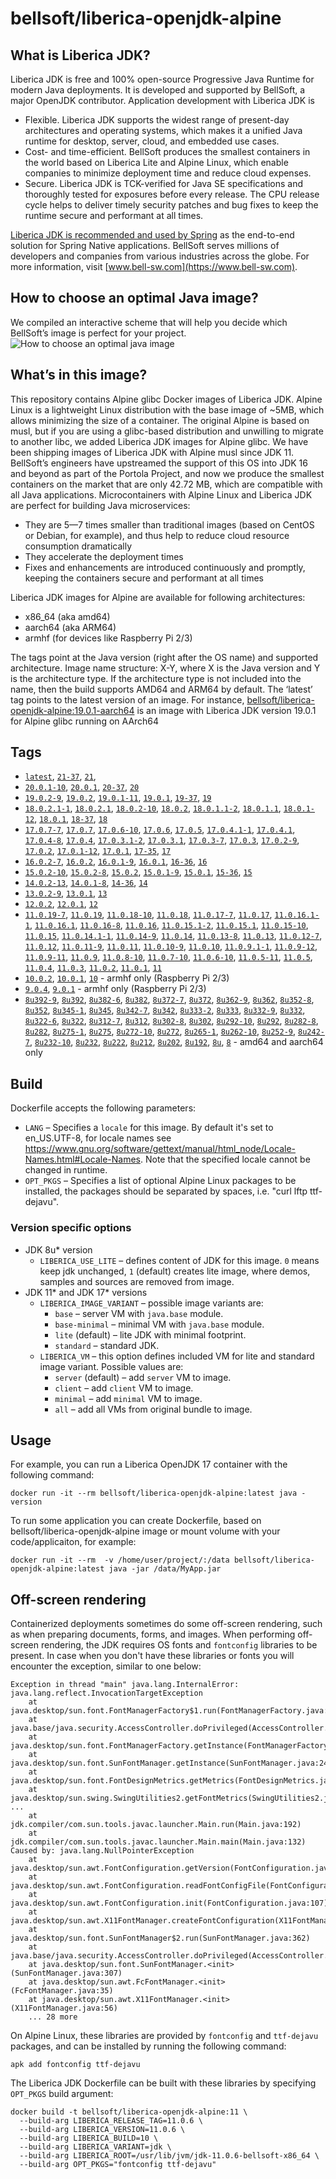 # bellsoft/liberica-openjdk-alpine

## What is Liberica JDK?
Liberica JDK is free and 100% open-source Progressive Java Runtime for modern Java deployments. It is developed and supported by BellSoft, a major OpenJDK contributor. Application development with Liberica JDK is

*  Flexible. Liberica JDK supports the widest range of present-day architectures and operating systems, which makes it a unified Java runtime for desktop, server, cloud, and embedded use cases.
* Cost- and time-efficient. BellSoft produces the smallest containers in the world based on Liberica Lite and Alpine Linux, which enable companies to minimize deployment time and reduce cloud expenses.
* Secure. Liberica JDK is TCK-verified for Java SE specifications and thoroughly tested for exposures before every release. The CPU release cycle helps to deliver timely security patches and bug fixes to keep the runtime secure and performant at all times.

[Liberica JDK is recommended and used by Spring](https://spring.io/quickstart) as the end-to-end solution for Spring Native applications.
BellSoft serves millions of developers and companies from various industries across the globe. For more information, visit [www.bell-sw.com](https://www.bell-sw.com).
## How to choose an optimal Java image?

We compiled an interactive scheme that will help you decide which BellSoft’s image is perfect for your project.
![How to choose an optimal java image](https://download.bell-sw.com/static/images/how-to-choose-optimal-java-image.jpg)


## What’s in this image?
This repository contains Alpine glibc Docker images of Liberica JDK. Alpine Linux is a lightweight Linux distribution with the base image of ~5MB, which allows minimizing the size of a container. The original Alpine is based on musl, but if you are using a glibc-based distribution and unwilling to migrate to another libc, we added Liberica JDK images for Alpine glibc.
We have been shipping images of Liberica JDK with Alpine musl since JDK 11. BellSoft’s engineers have upstreamed the support of this OS into JDK 16 and beyond as part of the Portola Project, and now we produce the smallest containers on the market that are only 42.72 MB, which are compatible with all Java applications.
Microcontainers with Alpine Linux and Liberica JDK are perfect for building Java microservices:

* They are 5—7 times smaller than traditional images (based on CentOS or Debian, for example), and thus help to reduce cloud resource consumption dramatically
* They accelerate the deployment times
* Fixes and enhancements are introduced continuously and promptly, keeping the containers secure and performant at all times

Liberica JDK images for Alpine are available for following architectures:

* x86_64 (aka amd64)
* aarch64 (aka ARM64)
* armhf (for devices like Raspberry Pi 2/3)

The tags point at the Java version (right after the OS name) and supported architecture.
Image name structure:
X-Y, where X is the Java version and Y is the architecture type. If the architecture type is not included into the name, then the build supports AMD64 and ARM64 by default.
The ‘latest’ tag points to the latest version of an image.
For instance, [bellsoft/liberica-openjdk-alpine:19.0.1-aarch64](https://hub.docker.com/layers/bellsoft/liberica-openjdk-alpine/19.0.1-aarch64/images/sha256-f22af7458af1b43b00898bfb5bbb0648d151c67a0793ab0bbbac6743afb9d412?context=explore) is an image with Liberica JDK version 19.0.1 for Alpine glibc running on AArch64

## Tags

* [`latest`](https://github.com/bell-sw/Liberica/blob/master/docker/repos/liberica-openjre-debian/21/Dockerfile),
[`21-37`](https://github.com/bell-sw/Liberica/blob/master/docker/repos/liberica-openjre-debian/21/Dockerfile),
[`21`](https://github.com/bell-sw/Liberica/blob/master/docker/repos/liberica-openjre-debian/21/Dockerfile),
* [`20.0.1-10`](https://github.com/bell-sw/Liberica/blob/master/docker/repos/liberica-openjdk-alpine/old/20/Dockerfile),
[`20.0.1`](https://github.com/bell-sw/Liberica/blob/master/docker/repos/liberica-openjdk-alpine/old/20/Dockerfile),
[`20-37`](https://github.com/bell-sw/Liberica/blob/master/docker/repos/liberica-openjdk-alpine/old/20/Dockerfile),
[`20`](https://github.com/bell-sw/Liberica/blob/master/docker/repos/liberica-openjdk-alpine/old/20/Dockerfile)
* [`19.0.2-9`](https://github.com/bell-sw/Liberica/blob/master/docker/repos/liberica-openjdk-alpine/old/19/Dockerfile),
[`19.0.2`](https://github.com/bell-sw/Liberica/blob/master/docker/repos/liberica-openjdk-alpine/old/19/Dockerfile),
[`19.0.1-11`](https://github.com/bell-sw/Liberica/blob/master/docker/repos/liberica-openjdk-alpine/old/19/Dockerfile),
[`19.0.1`](https://github.com/bell-sw/Liberica/blob/master/docker/repos/liberica-openjdk-alpine/old/19/Dockerfile),
[`19-37`](https://github.com/bell-sw/Liberica/blob/master/docker/repos/liberica-openjdk-alpine/old/19/Dockerfile),
[`19`](https://github.com/bell-sw/Liberica/blob/master/docker/repos/liberica-openjdk-alpine/old/19/Dockerfile)
* [`18.0.2.1-1`](https://github.com/bell-sw/Liberica/blob/master/docker/repos/liberica-openjdk-alpine/old/18/Dockerfile),
[`18.0.2.1`](https://github.com/bell-sw/Liberica/blob/master/docker/repos/liberica-openjdk-alpine/old/18/Dockerfile),
[`18.0.2-10`](https://github.com/bell-sw/Liberica/blob/master/docker/repos/liberica-openjdk-alpine/old/18/Dockerfile),
[`18.0.2`](https://github.com/bell-sw/Liberica/blob/master/docker/repos/liberica-openjdk-alpine/old/18/Dockerfile),
[`18.0.1.1-2`](https://github.com/bell-sw/Liberica/blob/master/docker/repos/liberica-openjdk-alpine/old/18/Dockerfile),
[`18.0.1.1`](https://github.com/bell-sw/Liberica/blob/master/docker/repos/liberica-openjdk-alpine/old/18/Dockerfile),
[`18.0.1-12`](https://github.com/bell-sw/Liberica/blob/master/docker/repos/liberica-openjdk-alpine/old/18/Dockerfile),
[`18.0.1`](https://github.com/bell-sw/Liberica/blob/master/docker/repos/liberica-openjdk-alpine/old/18/Dockerfile),
[`18-37`](https://github.com/bell-sw/Liberica/blob/master/docker/repos/liberica-openjdk-alpine/old/18/Dockerfile),
[`18`](https://github.com/bell-sw/Liberica/blob/master/docker/repos/liberica-openjdk-alpine/old/18/Dockerfile)
* [`17.0.7-7`](https://github.com/bell-sw/Liberica/blob/master/docker/repos/liberica-openjdk-alpine/17/Dockerfile),
[`17.0.7`](https://github.com/bell-sw/Liberica/blob/master/docker/repos/liberica-openjdk-alpine/17/Dockerfile),
[`17.0.6-10`](https://github.com/bell-sw/Liberica/blob/master/docker/repos/liberica-openjdk-alpine/17/Dockerfile),
[`17.0.6`](https://github.com/bell-sw/Liberica/blob/master/docker/repos/liberica-openjdk-alpine/17/Dockerfile),
[`17.0.5`](https://github.com/bell-sw/Liberica/blob/master/docker/repos/liberica-openjdk-alpine/17/Dockerfile),
[`17.0.4.1-1`](https://github.com/bell-sw/Liberica/blob/master/docker/repos/liberica-openjdk-alpine/17/Dockerfile),
[`17.0.4.1`](https://github.com/bell-sw/Liberica/blob/master/docker/repos/liberica-openjdk-alpine/17/Dockerfile),
[`17.0.4-8`](https://github.com/bell-sw/Liberica/blob/master/docker/repos/liberica-openjdk-alpine/17/Dockerfile),
[`17.0.4`](https://github.com/bell-sw/Liberica/blob/master/docker/repos/liberica-openjdk-alpine/17/Dockerfile),
[`17.0.3.1-2`](https://github.com/bell-sw/Liberica/blob/master/docker/repos/liberica-openjdk-alpine/17/Dockerfile),
[`17.0.3.1`](https://github.com/bell-sw/Liberica/blob/master/docker/repos/liberica-openjdk-alpine/17/Dockerfile),
[`17.0.3-7`](https://github.com/bell-sw/Liberica/blob/master/docker/repos/liberica-openjdk-alpine/17/Dockerfile),
[`17.0.3`](https://github.com/bell-sw/Liberica/blob/master/docker/repos/liberica-openjdk-alpine/17/Dockerfile),
[`17.0.2-9`](https://github.com/bell-sw/Liberica/blob/master/docker/repos/liberica-openjdk-alpine/17/Dockerfile),
[`17.0.2`](https://github.com/bell-sw/Liberica/blob/master/docker/repos/liberica-openjdk-alpine/17/Dockerfile),
[`17.0.1-12`](https://github.com/bell-sw/Liberica/blob/master/docker/repos/liberica-openjdk-alpine/17/Dockerfile),
[`17.0.1`](https://github.com/bell-sw/Liberica/blob/master/docker/repos/liberica-openjdk-alpine/17/Dockerfile),
[`17-35`](https://github.com/bell-sw/Liberica/blob/master/docker/repos/liberica-openjdk-alpine/17/Dockerfile),
[`17`](https://github.com/bell-sw/Liberica/blob/master/docker/repos/liberica-openjdk-alpine/17/Dockerfile)
* [`16.0.2-7`](https://github.com/bell-sw/Liberica/blob/master/docker/repos/liberica-openjdk-alpine/old/16/Dockerfile),
[`16.0.2`](https://github.com/bell-sw/Liberica/blob/master/docker/repos/liberica-openjdk-alpine/old/16/Dockerfile),
[`16.0.1-9`](https://github.com/bell-sw/Liberica/blob/master/docker/repos/liberica-openjdk-alpine/old/16/Dockerfile),
[`16.0.1`](https://github.com/bell-sw/Liberica/blob/master/docker/repos/liberica-openjdk-alpine/old/16/Dockerfile),
[`16-36`](https://github.com/bell-sw/Liberica/blob/master/docker/repos/liberica-openjdk-alpine/old/16/Dockerfile),
[`16`](https://github.com/bell-sw/Liberica/blob/master/docker/repos/liberica-openjdk-alpine/old/16/Dockerfile)
* [`15.0.2-10`](https://github.com/bell-sw/Liberica/blob/master/docker/repos/liberica-openjdk-alpine/old/15/Dockerfile),
[`15.0.2-8`](https://github.com/bell-sw/Liberica/blob/master/docker/repos/liberica-openjdk-alpine/old/15/Dockerfile),
[`15.0.2`](https://github.com/bell-sw/Liberica/blob/master/docker/repos/liberica-openjdk-alpine/old/15/Dockerfile),
[`15.0.1-9`](https://github.com/bell-sw/Liberica/blob/master/docker/repos/liberica-openjdk-alpine/old/15/Dockerfile),
[`15.0.1`](https://github.com/bell-sw/Liberica/blob/master/docker/repos/liberica-openjdk-alpine/old/15/Dockerfile),
[`15-36`](https://github.com/bell-sw/Liberica/blob/master/docker/repos/liberica-openjdk-alpine/old/15/Dockerfile),
[`15`](https://github.com/bell-sw/Liberica/blob/master/docker/repos/liberica-openjdk-alpine/old/15/Dockerfile)
* [`14.0.2-13`](https://github.com/bell-sw/Liberica/blob/master/docker/repos/liberica-openjdk-alpine/old/14/Dockerfile),
[`14.0.1-8`](https://github.com/bell-sw/Liberica/blob/master/docker/repos/liberica-openjdk-alpine/old/14/Dockerfile),
[`14-36`](https://github.com/bell-sw/Liberica/blob/master/docker/repos/liberica-openjdk-alpine/old/14.0.0/Dockerfile),
[`14`](https://github.com/bell-sw/Liberica/blob/master/docker/repos/liberica-openjdk-alpine/old/14/Dockerfile)
* [`13.0.2-9`](https://github.com/bell-sw/Liberica/blob/master/docker/repos/liberica-openjdk-alpine/old/13/Dockerfile),
[`13.0.1`](https://github.com/bell-sw/Liberica/blob/master/docker/repos/liberica-openjdk-alpine/old/13.0.1/Dockerfile),
[`13`](https://github.com/bell-sw/Liberica/blob/master/docker/repos/liberica-openjdk-alpine/old/13.0.0/Dockerfile)
* [`12.0.2`](https://github.com/bell-sw/Liberica/blob/master/docker/repos/liberica-openjdk-alpine/old/12.0.2/Dockerfile),
[`12.0.1`](https://github.com/bell-sw/Liberica/blob/master/docker/repos/liberica-openjdk-alpine/old/12.0.1/Dockerfile),
[`12`](https://github.com/bell-sw/Liberica/blob/master/docker/repos/liberica-openjdk-alpine/old/12.0.0/Dockerfile)
* [`11.0.19-7`](https://github.com/bell-sw/Liberica/blob/master/docker/repos/liberica-openjdk-alpine/11/Dockerfile),
[`11.0.19`](https://github.com/bell-sw/Liberica/blob/master/docker/repos/liberica-openjdk-alpine/11/Dockerfile),
[`11.0.18-10`](https://github.com/bell-sw/Liberica/blob/master/docker/repos/liberica-openjdk-alpine/11/Dockerfile),
[`11.0.18`](https://github.com/bell-sw/Liberica/blob/master/docker/repos/liberica-openjdk-alpine/11/Dockerfile),
[`11.0.17-7`](https://github.com/bell-sw/Liberica/blob/master/docker/repos/liberica-openjdk-alpine/11/Dockerfile),
[`11.0.17`](https://github.com/bell-sw/Liberica/blob/master/docker/repos/liberica-openjdk-alpine/11/Dockerfile),
[`11.0.16.1-1`](https://github.com/bell-sw/Liberica/blob/master/docker/repos/liberica-openjdk-alpine/11/Dockerfile),
[`11.0.16.1`](https://github.com/bell-sw/Liberica/blob/master/docker/repos/liberica-openjdk-alpine/11/Dockerfile),
[`11.0.16-8`](https://github.com/bell-sw/Liberica/blob/master/docker/repos/liberica-openjdk-alpine/11/Dockerfile),
[`11.0.16`](https://github.com/bell-sw/Liberica/blob/master/docker/repos/liberica-openjdk-alpine/11/Dockerfile),
[`11.0.15.1-2`](https://github.com/bell-sw/Liberica/blob/master/docker/repos/liberica-openjdk-alpine/11/Dockerfile),
[`11.0.15.1`](https://github.com/bell-sw/Liberica/blob/master/docker/repos/liberica-openjdk-alpine/11/Dockerfile),
[`11.0.15-10`](https://github.com/bell-sw/Liberica/blob/master/docker/repos/liberica-openjdk-alpine/11/Dockerfile),
[`11.0.15`](https://github.com/bell-sw/Liberica/blob/master/docker/repos/liberica-openjdk-alpine/11/Dockerfile),
[`11.0.14.1-1`](https://github.com/bell-sw/Liberica/blob/master/docker/repos/liberica-openjdk-alpine/11/Dockerfile),
[`11.0.14-9`](https://github.com/bell-sw/Liberica/blob/master/docker/repos/liberica-openjdk-alpine/11/Dockerfile),
[`11.0.14`](https://github.com/bell-sw/Liberica/blob/master/docker/repos/liberica-openjdk-alpine/11/Dockerfile),
[`11.0.13-8`](https://github.com/bell-sw/Liberica/blob/master/docker/repos/liberica-openjdk-alpine/11/Dockerfile),
[`11.0.13`](https://github.com/bell-sw/Liberica/blob/master/docker/repos/liberica-openjdk-alpine/11/Dockerfile),
[`11.0.12-7`](https://github.com/bell-sw/Liberica/blob/master/docker/repos/liberica-openjdk-alpine/11/Dockerfile),
[`11.0.12`](https://github.com/bell-sw/Liberica/blob/master/docker/repos/liberica-openjdk-alpine/11/Dockerfile),
[`11.0.11-9`](https://github.com/bell-sw/Liberica/blob/master/docker/repos/liberica-openjdk-alpine/11/Dockerfile),
[`11.0.11`](https://github.com/bell-sw/Liberica/blob/master/docker/repos/liberica-openjdk-alpine/11/Dockerfile),
[`11.0.10-9`](https://github.com/bell-sw/Liberica/blob/master/docker/repos/liberica-openjdk-alpine/11/Dockerfile),
[`11.0.10`](https://github.com/bell-sw/Liberica/blob/master/docker/repos/liberica-openjdk-alpine/11/Dockerfile),
[`11.0.9.1-1`](https://github.com/bell-sw/Liberica/blob/master/docker/repos/liberica-openjdk-alpine/11/Dockerfile),
[`11.0.9-12`](https://github.com/bell-sw/Liberica/blob/master/docker/repos/liberica-openjdk-alpine/11/Dockerfile),
[`11.0.9-11`](https://github.com/bell-sw/Liberica/blob/master/docker/repos/liberica-openjdk-alpine/11/Dockerfile),
[`11.0.9`](https://github.com/bell-sw/Liberica/blob/master/docker/repos/liberica-openjdk-alpine/11/Dockerfile),
[`11.0.8-10`](https://github.com/bell-sw/Liberica/blob/master/docker/repos/liberica-openjdk-alpine/11/Dockerfile),
[`11.0.7-10`](https://github.com/bell-sw/Liberica/blob/master/docker/repos/liberica-openjdk-alpine/11/Dockerfile),
[`11.0.6-10`](https://github.com/bell-sw/Liberica/blob/master/docker/repos/liberica-openjdk-alpine/old/11.0.6/Dockerfile),
[`11.0.5-11`](https://github.com/bell-sw/Liberica/blob/master/docker/repos/liberica-openjdk-alpine/old/11.0.5/Dockerfile),
[`11.0.5`](https://github.com/bell-sw/Liberica/blob/master/docker/repos/liberica-openjdk-alpine/old/11.0.5/Dockerfile),
[`11.0.4`](https://github.com/bell-sw/Liberica/blob/master/docker/repos/liberica-openjdk-alpine/old/11.0.4/Dockerfile),
[`11.0.3`](https://github.com/bell-sw/Liberica/blob/master/docker/repos/liberica-openjdk-alpine/old/11.0.3/Dockerfile),
[`11.0.2`](https://github.com/bell-sw/Liberica/blob/master/docker/repos/liberica-openjdk-alpine/old/11.0.2/Dockerfile),
[`11.0.1`](https://github.com/bell-sw/Liberica/blob/master/docker/repos/liberica-openjdk-alpine/old/11.0.1/Dockerfile),
[`11`](https://github.com/bell-sw/Liberica/blob/master/docker/repos/liberica-openjdk-alpine/11/Dockerfile)
* [`10.0.2`](https://github.com/bell-sw/Liberica/blob/master/docker/repos/liberica-openjdk-alpine/old/10.0.2/Dockerfile),
[`10.0.1`](https://github.com/bell-sw/Liberica/blob/master/docker/repos/liberica-openjdk-alpine/old/10.0.1/Dockerfile),
[`10`](https://github.com/bell-sw/Liberica/blob/master/docker/repos/liberica-openjdk-alpine/old/10.0.0/Dockerfile) - armhf only (Raspberry Pi 2/3)
* [`9.0.4`](https://github.com/bell-sw/Liberica/blob/master/docker/repos/liberica-openjdk-alpine/old/9.0.4/Dockerfile),
[`9.0.1`](https://github.com/bell-sw/Liberica/blob/master/docker/repos/liberica-openjdk-alpine/old/9.0.1/Dockerfile) - armhf only (Raspberry Pi 2/3)
* [`8u392-9`](https://github.com/bell-sw/Liberica/blob/master/docker/repos/liberica-openjdk-alpine/8/Dockerfile),
[`8u392`](https://github.com/bell-sw/Liberica/blob/master/docker/repos/liberica-openjdk-alpine/8/Dockerfile),
[`8u382-6`](https://github.com/bell-sw/Liberica/blob/master/docker/repos/liberica-openjdk-alpine/8/Dockerfile),
[`8u382`](https://github.com/bell-sw/Liberica/blob/master/docker/repos/liberica-openjdk-alpine/8/Dockerfile),
[`8u372-7`](https://github.com/bell-sw/Liberica/blob/master/docker/repos/liberica-openjdk-alpine/8/Dockerfile),
[`8u372`](https://github.com/bell-sw/Liberica/blob/master/docker/repos/liberica-openjdk-alpine/8/Dockerfile),
[`8u362-9`](https://github.com/bell-sw/Liberica/blob/master/docker/repos/liberica-openjdk-alpine/8/Dockerfile),
[`8u362`](https://github.com/bell-sw/Liberica/blob/master/docker/repos/liberica-openjdk-alpine/8/Dockerfile),
[`8u352-8`](https://github.com/bell-sw/Liberica/blob/master/docker/repos/liberica-openjdk-alpine/8/Dockerfile),
[`8u352`](https://github.com/bell-sw/Liberica/blob/master/docker/repos/liberica-openjdk-alpine/8/Dockerfile),
[`8u345-1`](https://github.com/bell-sw/Liberica/blob/master/docker/repos/liberica-openjdk-alpine/8/Dockerfile),
[`8u345`](https://github.com/bell-sw/Liberica/blob/master/docker/repos/liberica-openjdk-alpine/8/Dockerfile),
[`8u342-7`](https://github.com/bell-sw/Liberica/blob/master/docker/repos/liberica-openjdk-alpine/8/Dockerfile),
[`8u342`](https://github.com/bell-sw/Liberica/blob/master/docker/repos/liberica-openjdk-alpine/8/Dockerfile),
[`8u333-2`](https://github.com/bell-sw/Liberica/blob/master/docker/repos/liberica-openjdk-alpine/8/Dockerfile),
[`8u333`](https://github.com/bell-sw/Liberica/blob/master/docker/repos/liberica-openjdk-alpine/8/Dockerfile),
[`8u332-9`](https://github.com/bell-sw/Liberica/blob/master/docker/repos/liberica-openjdk-alpine/8/Dockerfile),
[`8u332`](https://github.com/bell-sw/Liberica/blob/master/docker/repos/liberica-openjdk-alpine/8/Dockerfile),
[`8u322-6`](https://github.com/bell-sw/Liberica/blob/master/docker/repos/liberica-openjdk-alpine/8/Dockerfile),
[`8u322`](https://github.com/bell-sw/Liberica/blob/master/docker/repos/liberica-openjdk-alpine/8/Dockerfile),
[`8u312-7`](https://github.com/bell-sw/Liberica/blob/master/docker/repos/liberica-openjdk-alpine/8/Dockerfile),
[`8u312`](https://github.com/bell-sw/Liberica/blob/master/docker/repos/liberica-openjdk-alpine/8/Dockerfile),
[`8u302-8`](https://github.com/bell-sw/Liberica/blob/master/docker/repos/liberica-openjdk-alpine/8/Dockerfile),
[`8u302`](https://github.com/bell-sw/Liberica/blob/master/docker/repos/liberica-openjdk-alpine/8/Dockerfile),
[`8u292-10`](https://github.com/bell-sw/Liberica/blob/master/docker/repos/liberica-openjdk-alpine/8/Dockerfile),
[`8u292`](https://github.com/bell-sw/Liberica/blob/master/docker/repos/liberica-openjdk-alpine/8/Dockerfile),
[`8u282-8`](https://github.com/bell-sw/Liberica/blob/master/docker/repos/liberica-openjdk-alpine/8/Dockerfile),
[`8u282`](https://github.com/bell-sw/Liberica/blob/master/docker/repos/liberica-openjdk-alpine/8/Dockerfile),
[`8u275-1`](https://github.com/bell-sw/Liberica/blob/master/docker/repos/liberica-openjdk-alpine/8/Dockerfile),
[`8u275`](https://github.com/bell-sw/Liberica/blob/master/docker/repos/liberica-openjdk-alpine/8/Dockerfile),
[`8u272-10`](https://github.com/bell-sw/Liberica/blob/master/docker/repos/liberica-openjdk-alpine/8/Dockerfile),
[`8u272`](https://github.com/bell-sw/Liberica/blob/master/docker/repos/liberica-openjdk-alpine/8/Dockerfile),
[`8u265-1`](https://github.com/bell-sw/Liberica/blob/master/docker/repos/liberica-openjdk-alpine/8/Dockerfile),
[`8u262-10`](https://github.com/bell-sw/Liberica/blob/master/docker/repos/liberica-openjdk-alpine/8/Dockerfile),
[`8u252-9`](https://github.com/bell-sw/Liberica/blob/master/docker/repos/liberica-openjdk-alpine/8/Dockerfile),
[`8u242-7`](https://github.com/bell-sw/Liberica/blob/master/docker/repos/liberica-openjdk-alpine/old/8u242/Dockerfile),
[`8u232-10`](https://github.com/bell-sw/Liberica/blob/master/docker/repos/liberica-openjdk-alpine/old/8u232/Dockerfile),
[`8u232`](https://github.com/bell-sw/Liberica/blob/master/docker/repos/liberica-openjdk-alpine/old/8u232/Dockerfile),
[`8u222`](https://github.com/bell-sw/Liberica/blob/master/docker/repos/liberica-openjdk-alpine/old/8u222/Dockerfile),
[`8u212`](https://github.com/bell-sw/Liberica/blob/master/docker/repos/liberica-openjdk-alpine/old/8u212/Dockerfile),
[`8u202`](https://github.com/bell-sw/Liberica/blob/master/docker/repos/liberica-openjdk-alpine/old/8u202/Dockerfile),
[`8u192`](https://github.com/bell-sw/Liberica/blob/master/docker/repos/liberica-openjdk-alpine/old/8u192/Dockerfile),
[`8u`](https://github.com/bell-sw/Liberica/blob/master/docker/repos/liberica-openjdk-alpine/8/Dockerfile),
[`8`](https://github.com/bell-sw/Liberica/blob/master/docker/repos/liberica-openjdk-alpine/8/Dockerfile)   - amd64 and aarch64 only

## Build

Dockerfile accepts the following parameters:

* `LANG` – Specifies a `locale` for this image. By default it's set to en_US.UTF-8, for locale names see <https://www.gnu.org/software/gettext/manual/html_node/Locale-Names.html#Locale-Names>. Note that the specified locale cannot be changed in runtime.
* `OPT_PKGS` – Specifies a list of optional Alpine Linux packages to be installed, the packages should be separated by spaces, i.e. "curl lftp ttf-dejavu".

### Version specific options

* JDK 8u* version
  * `LIBERICA_USE_LITE` – defines content of JDK for this image. `0` means keep jdk unchanged, `1` (default) creates lite image, where demos, samples and sources are removed from image.
* JDK 11* and JDK 17* versions
  * `LIBERICA_IMAGE_VARIANT` – possible image variants are:
    * `base` – server VM with `java.base` module.
	* `base-minimal` – minimal VM with `java.base` module.
	* `lite` (default) – lite JDK with minimal footprint.
	* `standard` – standard JDK.
  * `LIBERICA_VM` – this option defines included VM for lite and standard image variant. Possible values are:
    * `server` (default) – add `server` VM to image.
	* `client` – add `client` VM to image.
	* `minimal` – add `minimal` VM to image.
	* `all` – add all VMs from original bundle to image.

## Usage

For example, you can run a Liberica OpenJDK 17 container with the following command:

 ```docker run -it --rm bellsoft/liberica-openjdk-alpine:latest java -version```

To run some application you can create Dockerfile, based on bellsoft/liberica-openjdk-alpine image or mount volume with your code/applicaiton, for example:

 ```docker run -it --rm  -v /home/user/project/:/data bellsoft/liberica-openjdk-alpine:latest java -jar /data/MyApp.jar```

## Off-screen rendering

Containerized deployments sometimes do some off-screen rendering, such as when preparing documents, forms, and images. When performing off-screen rendering, the JDK requires OS fonts and `fontconfig` libraries to be present.
In case when you don't have these libraries or fonts you will encounter the exception, similar to one below:

```
Exception in thread "main" java.lang.InternalError: java.lang.reflect.InvocationTargetException
	at java.desktop/sun.font.FontManagerFactory$1.run(FontManagerFactory.java:86)
	at java.base/java.security.AccessController.doPrivileged(AccessController.java:312)
	at java.desktop/sun.font.FontManagerFactory.getInstance(FontManagerFactory.java:74)
	at java.desktop/sun.font.SunFontManager.getInstance(SunFontManager.java:247)
	at java.desktop/sun.font.FontDesignMetrics.getMetrics(FontDesignMetrics.java:261)
	at java.desktop/sun.swing.SwingUtilities2.getFontMetrics(SwingUtilities2.java:1243)
...
	at jdk.compiler/com.sun.tools.javac.launcher.Main.run(Main.java:192)
	at jdk.compiler/com.sun.tools.javac.launcher.Main.main(Main.java:132)
Caused by: java.lang.NullPointerException
	at java.desktop/sun.awt.FontConfiguration.getVersion(FontConfiguration.java:1262)
	at java.desktop/sun.awt.FontConfiguration.readFontConfigFile(FontConfiguration.java:225)
	at java.desktop/sun.awt.FontConfiguration.init(FontConfiguration.java:107)
	at java.desktop/sun.awt.X11FontManager.createFontConfiguration(X11FontManager.java:719)
	at java.desktop/sun.font.SunFontManager$2.run(SunFontManager.java:362)
	at java.base/java.security.AccessController.doPrivileged(AccessController.java:312)
	at java.desktop/sun.font.SunFontManager.<init>(SunFontManager.java:307)
	at java.desktop/sun.awt.FcFontManager.<init>(FcFontManager.java:35)
	at java.desktop/sun.awt.X11FontManager.<init>(X11FontManager.java:56)
	... 28 more
```

On Alpine Linux, these libraries are provided by `fontconfig` and `ttf-dejavu` packages, and can be installed by running the following command:

```apk add fontconfig ttf-dejavu```

The Liberica JDK Dockerfile can be built with these libraries by specifying `OPT_PKGS` build argument:

```shell
docker build -t bellsoft/liberica-openjdk-alpine:11 \
  --build-arg LIBERICA_RELEASE_TAG=11.0.6 \
  --build-arg LIBERICA_VERSION=11.0.6 \
  --build-arg LIBERICA_BUILD=10 \
  --build-arg LIBERICA_VARIANT=jdk \
  --build-arg LIBERICA_ROOT=/usr/lib/jvm/jdk-11.0.6-bellsoft-x86_64 \
  --build-arg OPT_PKGS="fontconfig ttf-dejavu"
```
